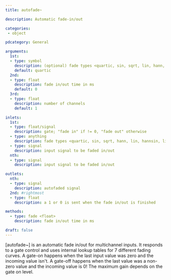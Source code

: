 ```yaml
---
title: autofade~

description: Automatic fade-in/out

categories:
 - object

pdcategory: General

arguments:
  1st:
  - type: symbol
    description: (optional) fade types <quartic, sin, sqrt, lin, hann, lin, hannsin, linsin>
    default: quartic
  2nd:
  - type: float
    description: fade in/out time in ms
    default: 0
  3rd:
  - type: float
    description: number of channels
    default: 1

inlets:
  1st:
  - type: float/signal
    description: gate; "fade in" if != 0, "fade out" otherwise
  - type: anything
    description: fade types <quartic, sin, sqrt, hann, lin, hannsin, linsin>
  - type: signal
    description: input signal to be faded in/out
  nth:
  - type: signal
    description: input signal to be faded in/out

outlets:
  nth:
  - type: signal
    description: autofaded signal
  2nd: #rightmost
  - type: float
    description: a 1 or 0 is sent when the fade in/out is finished

methods:
  - type: fade <float>
    description: fade in/out time in ms

draft: false
---
```


[autofade~] is an automatic fade in/out for multichannel inputs. It responds to a gate control and uses internal lookup tables for 7 different fading curves. A gate-on happens when the last input value was zero and the incoming value isn't. A gate-off happens when the last value was a non-zero value and the incoming value is 0! The maximum gain depends on the gate on level.
